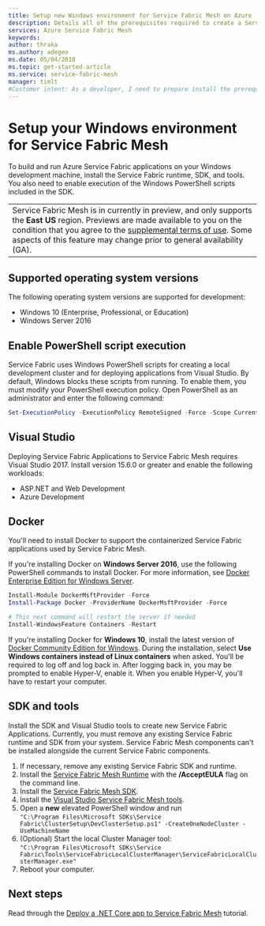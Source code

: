 ```yaml
---
title: Setup new Windows environment for Service Fabric Mesh on Azure
description: Details all of the prerequisites required to create a Service Fabric Application to deploy to Azure Service Fabric Mesh.
services: Azure Service Fabric Mesh
keywords: 
author: thraka
ms.author: adegeo
ms.date: 05/04/2018
ms.topic: get-started-article
ms.service: service-fabric-mesh
manager: timlt
#Customer intent: As a developer, I need to prepare install the prerequisites to enable service fabric mesh development in visual studio.
---
```


# Setup your Windows environment for Service Fabric Mesh

To build and run Azure Service Fabric applications on your Windows development machine, install the Service Fabric runtime, SDK, and tools. You also need to enable execution of the Windows PowerShell scripts included in the SDK.

|     |
| --- |
| Service Fabric Mesh is in currently in preview, and only supports the **East US** region. Previews are made available to you on the condition that you agree to the [supplemental terms of use](https://azure.microsoft.com/support/legal/preview-supplemental-terms/). Some aspects of this feature may change prior to general availability (GA). |

## Supported operating system versions
The following operating system versions are supported for development:

* Windows 10 (Enterprise, Professional, or Education)
* Windows Server 2016

## Enable PowerShell script execution

Service Fabric uses Windows PowerShell scripts for creating a local development cluster and for deploying applications from Visual Studio. By default, Windows blocks these scripts from running. To enable them, you must modify your PowerShell execution policy. Open PowerShell as an administrator and enter the following command:

```powershell
Set-ExecutionPolicy -ExecutionPolicy RemoteSigned -Force -Scope CurrentUser
```

## Visual Studio

Deploying Service Fabric Applications to Service Fabric Mesh requires Visual Studio 2017. Install version 15.6.0 or greater and enable the following workloads:

- ASP.NET and Web Development
- Azure Development

## Docker

You'll need to install Docker to support the containerized Service Fabric applications used by Service Fabric Mesh.

If you're installing Docker on **Windows Server 2016**, use the following PowerShell commands to install Docker. For more information, see [Docker Enterprise Edition for Windows Server][download-docker-server].

```powershell
Install-Module DockerMsftProvider -Force
Install-Package Docker -ProviderName DockerMsftProvider -Force

# This next command will restart the server if needed
Install-WindowsFeature Containers -Restart
```

If you're installing Docker for **Windows 10**, install the latest version of [Docker Community Edition for Windows][download-docker]. During the installation, select **Use Windows containers instead of Linux containers** when asked. You'll be required to log off and log back in. After logging back in, you may be prompted to enable Hyper-V, enable it. When you enable Hyper-V, you'll have to restart your computer.

## SDK and tools

Install the SDK and Visual Studio tools to create new Service Fabric Applications. Currently, you must remove any existing Service Fabric runtime and SDK from your system. Service Fabric Mesh components can't be installed alongside the current Service Fabric components.

1. If necessary, remove any existing Service Fabric SDK and runtime.
2. Install the [Service Fabric Mesh Runtime][download-runtime] with the **/AcceptEULA** flag on the command line.
5. Install the [Service Fabric Mesh SDK][download-sdk].
3. Install the [Visual Studio Service Fabric Mesh tools][download-tools].
4. Open a **new** elevated PowerShell window and run  
`"C:\Program Files\Microsoft SDKs\Service Fabric\ClusterSetup\DevClusterSetup.ps1" -CreateOneNodeCluster -UseMachineName`
5. (Optional) Start the local Cluster Manager tool:  
`"C:\Program Files\Microsoft SDKs\Service Fabric\Tools\ServiceFabricLocalClusterManager\ServiceFabricLocalClusterManager.exe"`
6. Reboot your computer.

## Next steps

Read through the [Deploy a .NET Core app to Service Fabric Mesh](service-fabric-mesh-tutorial-deploy-dotnetcore.md) tutorial.

[download-docker]: https://store.docker.com/editions/community/docker-ce-desktop-windows
[download-docker-server]: https://docs.docker.com/install/windows/docker-ee/
[download-runtime]: http://aka.ms/meshdlruntime
[download-sdk]: http://aka.ms/meshdlsdk
[download-tools]: https://aka.ms/sfapptools
[powershell5-download]: https://www.microsoft.com/download/details.aspx?id=50395
